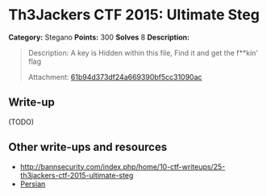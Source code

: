 # Th3Jackers CTF 2015: Ultimate Steg

**Category:** Stegano
**Points:** 300
**Solves** 8
**Description:**

> Description: A key is Hidden within this file, Find it and get the f\*\*kin' flag
>
> Attachment: [61b94d373df24a669390bf5cc31090ac](61b94d373df24a669390bf5cc31090ac)

## Write-up

(TODO)

## Other write-ups and resources

* <http://bannsecurity.com/index.php/home/10-ctf-writeups/25-th3jackers-ctf-2015-ultimate-steg>
* [Persian](http://nevermore.blog.ir/post/th3jackers-2015-CTF-writeup)

